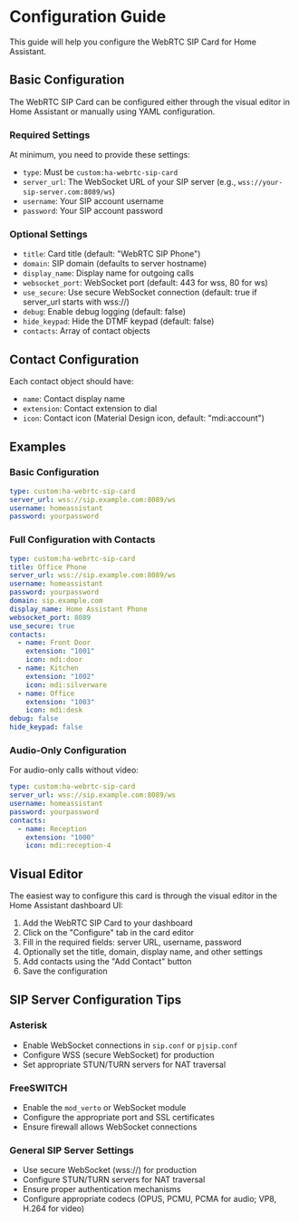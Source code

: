 # Configuration Guide

This guide will help you configure the WebRTC SIP Card for Home Assistant.

## Basic Configuration

The WebRTC SIP Card can be configured either through the visual editor in Home Assistant or manually using YAML configuration.

### Required Settings

At minimum, you need to provide these settings:

- `type`: Must be `custom:ha-webrtc-sip-card`
- `server_url`: The WebSocket URL of your SIP server (e.g., `wss://your-sip-server.com:8089/ws`)
- `username`: Your SIP account username
- `password`: Your SIP account password

### Optional Settings

- `title`: Card title (default: "WebRTC SIP Phone")
- `domain`: SIP domain (defaults to server hostname)
- `display_name`: Display name for outgoing calls
- `websocket_port`: WebSocket port (default: 443 for wss, 80 for ws)
- `use_secure`: Use secure WebSocket connection (default: true if server_url starts with wss://)
- `debug`: Enable debug logging (default: false)
- `hide_keypad`: Hide the DTMF keypad (default: false)
- `contacts`: Array of contact objects

## Contact Configuration

Each contact object should have:

- `name`: Contact display name
- `extension`: Contact extension to dial
- `icon`: Contact icon (Material Design icon, default: "mdi:account")

## Examples

### Basic Configuration

```yaml
type: custom:ha-webrtc-sip-card
server_url: wss://sip.example.com:8089/ws
username: homeassistant
password: yourpassword
```

### Full Configuration with Contacts

```yaml
type: custom:ha-webrtc-sip-card
title: Office Phone
server_url: wss://sip.example.com:8089/ws
username: homeassistant
password: yourpassword
domain: sip.example.com
display_name: Home Assistant Phone
websocket_port: 8089
use_secure: true
contacts:
  - name: Front Door
    extension: "1001"
    icon: mdi:door
  - name: Kitchen
    extension: "1002"
    icon: mdi:silverware
  - name: Office
    extension: "1003"
    icon: mdi:desk
debug: false
hide_keypad: false
```

### Audio-Only Configuration

For audio-only calls without video:

```yaml
type: custom:ha-webrtc-sip-card
server_url: wss://sip.example.com:8089/ws
username: homeassistant
password: yourpassword
contacts:
  - name: Reception
    extension: "1000"
    icon: mdi:reception-4
```

## Visual Editor

The easiest way to configure this card is through the visual editor in the Home Assistant dashboard UI:

1. Add the WebRTC SIP Card to your dashboard
2. Click on the "Configure" tab in the card editor
3. Fill in the required fields: server URL, username, password
4. Optionally set the title, domain, display name, and other settings
5. Add contacts using the "Add Contact" button
6. Save the configuration

## SIP Server Configuration Tips

### Asterisk
- Enable WebSocket connections in `sip.conf` or `pjsip.conf`
- Configure WSS (secure WebSocket) for production
- Set appropriate STUN/TURN servers for NAT traversal

### FreeSWITCH
- Enable the `mod_verto` or WebSocket module
- Configure the appropriate port and SSL certificates
- Ensure firewall allows WebSocket connections

### General SIP Server Settings
- Use secure WebSocket (wss://) for production
- Configure STUN/TURN servers for NAT traversal
- Ensure proper authentication mechanisms
- Configure appropriate codecs (OPUS, PCMU, PCMA for audio; VP8, H.264 for video)